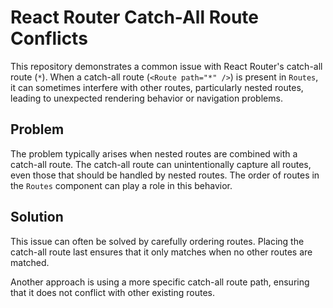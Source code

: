 # React Router Catch-All Route Conflicts

This repository demonstrates a common issue with React Router's catch-all route (`*`). When a catch-all route (`<Route path="*" />`) is present in `Routes`, it can sometimes interfere with other routes, particularly nested routes, leading to unexpected rendering behavior or navigation problems.

## Problem

The problem typically arises when nested routes are combined with a catch-all route. The catch-all route can unintentionally capture all routes, even those that should be handled by nested routes. The order of routes in the `Routes` component can play a role in this behavior.

## Solution

This issue can often be solved by carefully ordering routes. Placing the catch-all route last ensures that it only matches when no other routes are matched. 

Another approach is using a more specific catch-all route path, ensuring that it does not conflict with other existing routes.
